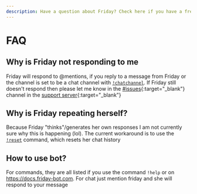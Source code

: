```yaml
---
description: Have a question about Friday? Check here if you have a frequently asked question.
---
```


# FAQ

## Why is Friday not responding to me

Friday will respond to @mentions, if you reply to a message from Friday or the channel is set to be a chat channel with [`!chatchannel`](/commands/moderation/#chatchannel). If Friday still doesn't respond then please let me know in the [#issues](https://discord.com/channels/707441352367013899/707518738890620959/872081826229919744){:target="_blank"} channel in the [support server](http://discord.gg/XP4avQ449V){:target="_blank"}

## Why is Friday repeating herself?

Because Friday "thinks"/generates her own responses I am not currently sure why this is happening (lol). The current workaround is to use the [`!reset`](/commands/chat/#reset) command, which resets her chat history


## How to use bot?

For commands, they are all listed if you use the command `!help` or on <https://docs.friday-bot.com>. For chat just mention friday and she will respond to your message